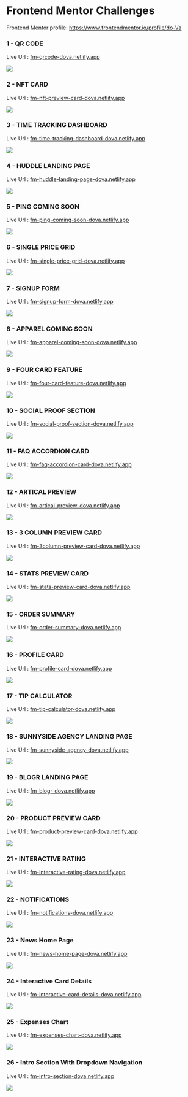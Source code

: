 # Frontend Mentor Challenges

Frontend Mentor profile: https://www.frontendmentor.io/profile/do-Va

### 1 - QR CODE

Live Url : [fm-qrcode-dova.netlify.app](https://fm-qrcode-dova.netlify.app/)

![](images/qr-code.jpg)

### 2 - NFT CARD

Live Url : [fm-nft-preview-card-dova.netlify.app](https://fm-nft-preview-card-dova.netlify.app/)

![](images/nft-card.jpg)

### 3 - TIME TRACKING DASHBOARD

Live Url : [fm-time-tracking-dashboard-dova.netlify.app](https://fm-time-tracking-dashboard-dova.netlify.app/)

![](images/time-tracking-dashboard.jpg)

### 4 - HUDDLE LANDING PAGE

Live Url : [fm-huddle-landing-page-dova.netlify.app](https://fm-huddle-landing-page-dova.netlify.app/)

![](images/huddle-landing-page.jpg)

### 5 - PING COMING SOON

Live Url : [fm-ping-coming-soon-dova.netlify.app](https://fm-ping-coming-soon-dova.netlify.app/)

![](images/ping-coming-soon.jpg)

### 6 - SINGLE PRICE GRID

Live Url : [fm-single-price-grid-dova.netlify.app](https://fm-single-price-grid-dova.netlify.app/)

![](images/single-price-grid.jpg)

### 7 - SIGNUP FORM

Live Url : [fm-signup-form-dova.netlify.app](https://fm-signup-form-dova.netlify.app/)

![](images/signup-form.jpg)

### 8 - APPAREL COMING SOON

Live Url : [fm-apparel-coming-soon-dova.netlify.app](https://fm-apparel-coming-soon-dova.netlify.app/)

![](images/apparel-coming-soon.jpg)

### 9 - FOUR CARD FEATURE

Live Url : [fm-four-card-feature-dova.netlify.app](https://fm-four-card-feature-dova.netlify.app/)

![](images/four-card-feature.jpg)

### 10 - SOCIAL PROOF SECTION

Live Url : [fm-social-proof-section-dova.netlify.app](https://fm-social-proof-section-dova.netlify.app/)

![](images/social-proof-section.jpg)

### 11 - FAQ ACCORDION CARD

Live Url : [fm-faq-accordion-card-dova.netlify.app](https://fm-faq-accordion-card-dova.netlify.app/)

![](images/faq-accordion-card.jpg)

### 12 - ARTICAL PREVIEW

Live Url : [fm-artical-preview-dova.netlify.app](https://fm-artical-preview-dova.netlify.app/)

![](images/artical-preview.jpg)

### 13 - 3 COLUMN PREVIEW CARD

Live Url : [fm-3column-preview-card-dova.netlify.app](https://fm-3column-preview-card-dova.netlify.app/)

![](images/3column-preview-card.jpg)

### 14 - STATS PREVIEW CARD

Live Url : [fm-stats-preview-card-dova.netlify.app](https://fm-stats-preview-card-dova.netlify.app/)

![](images/stats-preview-card.jpg)

### 15 - ORDER SUMMARY

Live Url : [fm-order-summary-dova.netlify.app](https://fm-order-summary-dova.netlify.app/)

![](images/order-summary.jpg)

### 16 - PROFILE CARD

Live Url : [fm-profile-card-dova.netlify.app](https://fm-profile-card-dova.netlify.app/)

![](images/profile-card.jpg)

### 17 - TIP CALCULATOR

Live Url : [fm-tip-calculator-dova.netlify.app](https://fm-tip-calculator-dova.netlify.app/)

![](images/tip-calculator.jpg)

### 18 - SUNNYSIDE AGENCY LANDING PAGE

Live Url : [fm-sunnyside-agency-dova.netlify.app](https://fm-sunnyside-agency-dova.netlify.app/)

![](images/sunnyside-agency-landing-page.jpg)

### 19 - BLOGR LANDING PAGE

Live Url : [fm-blogr-dova.netlify.app](https://fm-blogr-dova.netlify.app/)

![](images/blogr-landing-page.jpg)

### 20 - PRODUCT PREVIEW CARD

Live Url : [fm-product-preview-card-dova.netlify.app](https://fm-product-preview-card-dova.netlify.app/)

![](images/product-preview-card.jpg)

### 21 - INTERACTIVE RATING

Live Url : [fm-interactive-rating-dova.netlify.app](https://fm-interactive-rating-dova.netlify.app/)

![](images/interactive-rating.jpg)

### 22 - NOTIFICATIONS

Live Url : [fm-notifications-dova.netlify.app](https://fm-notifications-dova.netlify.app/)

![](images/notifications.jpg)

### 23 - News Home Page

Live Url : [fm-news-home-page-dova.netlify.app](https://fm-news-home-page-dova.netlify.app/)

![](images/news.png)

### 24 - Interactive Card Details

Live Url : [fm-interactive-card-details-dova.netlify.app](https://fm-interactive-card-details-dova.netlify.app/)

![](images/interactive-card.jpg)

### 25 - Expenses Chart

Live Url : [fm-expenses-chart-dova.netlify.app](https://fm-expenses-chart-dova.netlify.app/)

![](images/expenses-chart.jpg)

### 26 - Intro Section With Dropdown Navigation

Live Url : [fm-intro-section-dova.netlify.app](https://fm-intro-section-dova.netlify.app/)

![](images/intro-section.jpg)
